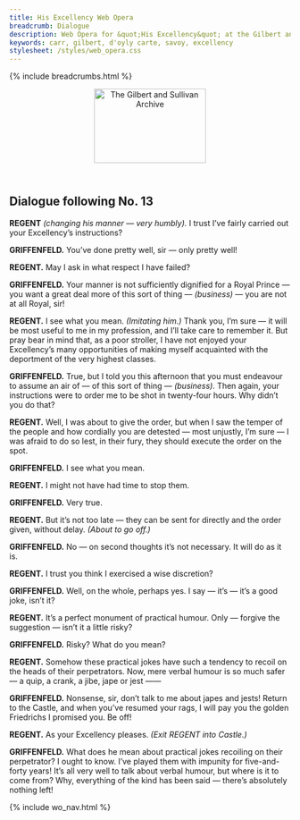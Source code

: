 ```yaml
---
title: His Excellency Web Opera
breadcrumb: Dialogue
description: Web Opera for &quot;His Excellency&quot; at the Gilbert and Sullivan Archive
keywords: carr, gilbert, d'oyly carte, savoy, excellency
stylesheet: /styles/web_opera.css
---
```


{% include breadcrumbs.html %}
<header>
    <a href="../../index.html"><img src="https://gsarchive.net/layout/images/logo3sm.jpg" alt="The Gilbert and Sullivan Archive" width="200" height="133" border="0"></a>
    <div class=titlecard style="background-color: #515056; background-image: url(../graphics/title.gif)" title="His Excellency"></div>
</header>

## Dialogue following No. 13

**REGENT** *(changing his manner — very humbly).* I trust I’ve fairly carried out your Excellency’s
instructions?

**GRIFFENFELD.** You’ve done pretty well, sir — only pretty well!

**REGENT.** May I ask in what respect I have failed?

**GRIFFENFELD.** Your manner is not sufficiently dignified for a Royal Prince — you want a great
deal more of this sort of thing — *(business)* — you are not at all Royal, sir!

**REGENT.** I see what you mean. *(Imitating him.)* Thank you, I’m sure — it will be most
useful to me in my profession, and I’ll take care to remember it. But pray bear in
mind that, as a poor stroller, I have not enjoyed your Excellency’s many
opportunities of making myself acquainted with the deportment of the very
highest classes.

**GRIFFENFELD.** True, but I told you this afternoon that you must endeavour to assume an air of —
of this sort of thing — *(business).* Then again, your instructions were to order me
to be shot in twenty-four hours. Why didn’t you do that?

**REGENT.** Well, I was about to give the order, but when I saw the temper of the people and
how cordially you are detested — most unjustly, I’m sure — I was afraid to do so
lest, in their fury, they should execute the order on the spot.

**GRIFFENFELD.** I see what you mean.

**REGENT.** I might not have had time to stop them.

**GRIFFENFELD.** Very true.

**REGENT.** But it’s not too late — they can be sent for directly and the order given, without
delay. *(About to go off.)*

**GRIFFENFELD.** No — on second thoughts it’s not necessary. It will do as it is.

**REGENT.** I trust you think I exercised a wise discretion?

**GRIFFENFELD.** Well, on the whole, perhaps yes. I say — it’s — it’s a good joke, isn’t it?

**REGENT.** It’s a perfect monument of practical humour. Only — forgive the suggestion —
isn’t it a little risky?

**GRIFFENFELD.** Risky? What do you mean?

**REGENT.** Somehow these practical jokes have such a tendency to recoil on the heads of
their perpetrators. Now, mere verbal humour is so much safer — a quip, a crank, a
jibe, jape or jest ——

**GRIFFENFELD.** Nonsense, sir, don’t talk to me about japes and jests! Return to the Castle, and
when you’ve resumed your rags, I will pay you the golden Friedrichs I promised
you. Be off!

**REGENT.** As your Excellency pleases. *(Exit REGENT into Castle.)*

**GRIFFENFELD.** What does he mean about practical jokes recoiling on their perpetrator? I ought to
know. I’ve played them with impunity for five-and-forty years! It’s all very well
to talk about verbal humour, but where is it to come from? Why, everything of the
kind has been said — there’s absolutely nothing left! 

{% include wo_nav.html %}
